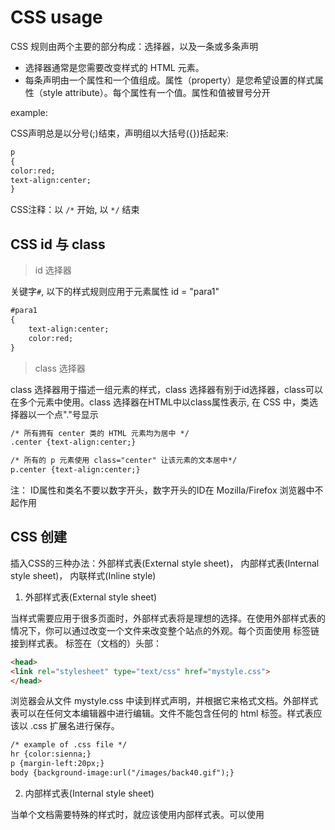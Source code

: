 # CSS usage

CSS 规则由两个主要的部分构成：选择器，以及一条或多条声明

* 选择器通常是您需要改变样式的 HTML 元素。
* 每条声明由一个属性和一个值组成。属性（property）是您希望设置的样式属性（style attribute）。每个属性有一个值。属性和值被冒号分开

example:

CSS声明总是以分号(;)结束，声明组以大括号({})括起来:

```html
p 
{
color:red;
text-align:center;
}
```

CSS注释：以 `/*` 开始, 以 `*/` 结束

## CSS id 与 class

> id 选择器

关键字`#`, 以下的样式规则应用于元素属性 id = "para1"

```html
#para1
{
    text-align:center;
    color:red;
}
```

> class 选择器

class 选择器用于描述一组元素的样式，class 选择器有别于id选择器，class可以在多个元素中使用。class 选择器在HTML中以class属性表示, 在 CSS 中，类选择器以一个点"."号显示

```html
/* 所有拥有 center 类的 HTML 元素均为居中 */
.center {text-align:center;}

/* 所有的 p 元素使用 class="center" 让该元素的文本居中*/
p.center {text-align:center;}
```

注： ID属性和类名不要以数字开头，数字开头的ID在 Mozilla/Firefox 浏览器中不起作用

## CSS 创建

插入CSS的三种办法：外部样式表(External style sheet)， 内部样式表(Internal style sheet)， 内联样式(Inline style)

1. 外部样式表(External style sheet)

当样式需要应用于很多页面时，外部样式表将是理想的选择。在使用外部样式表的情况下，你可以通过改变一个文件来改变整个站点的外观。每个页面使用 <link> 标签链接到样式表。 <link> 标签在（文档的）头部：

```html
<head>
<link rel="stylesheet" type="text/css" href="mystyle.css">
</head>
```

浏览器会从文件 mystyle.css 中读到样式声明，并根据它来格式文档。外部样式表可以在任何文本编辑器中进行编辑。文件不能包含任何的 html 标签。样式表应该以 .css 扩展名进行保存。

```html
/* example of .css file */
hr {color:sienna;}
p {margin-left:20px;}
body {background-image:url("/images/back40.gif");}
```

2. 内部样式表(Internal style sheet)

当单个文档需要特殊的样式时，就应该使用内部样式表。可以使用 <style> 标签在文档头部定义内部样式表。

```html
<head>
<style>
hr {color:sienna;}
p {margin-left:20px;}
body {background-image:url("images/back40.gif");}
</style>
</head>
```

3. 内联样式(Inline style)

由于要将表现和内容混杂在一起，内联样式会损失掉样式表的许多优势。请慎用这种方法，例如当样式仅需要在一个元素上应用一次时。要使用内联样式，你需要在相关的标签内使用样式（style）属性。Style 属性可以包含任何 CSS 属性。

```html
/* 展示如何改变段落的颜色和左外边距 */
<p style="color:sienna;margin-left:20px">这是一个段落。</p>
```

**多重样式优先级: (内联样式）Inline style > （内部样式）Internal style sheet >（外部样式）External style sheet > 浏览器默认样式**

注意：如果外部样式放在内部样式的后面，则外部样式将覆盖内部样式

## CSS 背景

* background-color
* background-image
* background-repeat
* background-attachment
* background-position

## CSS 文本格式

颜色：代号表示，对于W3C标准的CSS：如果你定义了颜色属性，你还必须定义背景色属性。

对齐方式：text-align设置为`justify`，每一行被展开为宽度相等，左，右外边距是对齐（如杂志和报纸）

文本修饰：text-decoration（下划线等）

文本转换：`p.uppercase {text-transform:uppercase;}`大小写转换

文本缩进：`{text-indent:50px;}`是用来指定文本的第一行的缩进

CSS 字体：有`通用字体系列`(拥有相似外观的字体系统组合（如 "Serif" 或 "Monospace"))或者`特定字体系列`（一个特定的字体系列（如 "Times" 或 "Courier"））- font-family 属性应该设置几个字体名称作为一种"后备"机制，如果浏览器不支持第一种字体，他将尝试下一种字体。`font-size`可以控制文本大小

```html
p.normal {font-style:normal;} 普通
p.italic {font-style:italic;} 斜体
p.oblique {font-style:oblique;} 斜体
```

## CSS 链接

链接有四种状态：

```html
a:link {color:#000000;}      /* 未访问链接*/
a:visited {color:#00FF00;}  /* 已访问链接 */
a:hover {color:#FF00FF;}  /* 鼠标移动到链接上 */
a:active {color:#0000FF;}  /* 鼠标点击时 */
```

note: `a:hover` 必须跟在 `a:link` 和 `a:visited`后面, `a:active` 必须跟在 `a:hover`后面

## CSS 列表

比HTML更丰富的列表标记，也可用图像作列表项标记

* 设置不同的列表项标记为有序列表 
* 设置不同的列表项标记为无序列表 
* 设置列表项标记为图像 

不同的列表标记：

```html
<head>
<style>
ul.a {list-style-type:circle;}
ul.b {list-style-type:square;}
</style>
</head>

/* 使用 a 格式 */
<ul class="a">
  <li>Coffee</li>
  <li>Tea</li>
  <li>Coca Cola</li>
</ul>

/* 使用 b 格式 */
<ul class="b">
  <li>Coffee</li>
  <li>Tea</li>
  <li>Coca Cola</li>
</ul>
```

使用图标进行列表标记

```html
<style>
ul 
{
	list-style-image:url('sqpurple.gif');
}
</style>

<ul>
<li>Coffee</li>
<li>Tea</li>
<li>Coca Cola</li>
</ul>
```

## CSS 表格

指定CSS表格边框，使用border属性， 显示一个表的单个边框，使用 border-collapse属性，text-align属性设置表格水平对齐方式， Width和height属性设置表格宽度和高度，使用td和th元素的填充属性

```html
<style>
table, td, th
{
	border:1px solid green;
}
th
{
	background-color:green;
	color:white;
}
</style>
```

## CSS 盒子模型（Box Model）

CSS盒模型本质上是一个盒子，封装周围的HTML元素，包括四部分： Margin(外边距) - 清除边框外的区域，外边距是透明的， Border(边框) - 围绕在内边距和内容外的边框， Padding(内边距) - 清除内容周围的区域，内边距是透明的， Content(内容) - 盒子的内容，显示文本和图像。

当指定一个CSS元素的宽度和高度属性时，你**只是设置内容区域**的宽度和高度。要知道，完全大小的元素，还必须添加填充，边框和边距。

下面的例子中的元素的总宽度为300px：

```html
div {
    width: 300px;
    border: 25px solid green;
    padding: 25px;
    margin: 25px;
}
```

即： 总元素的宽度=宽度+左填充+右填充+左边框+右边框+左边距+右边距

总元素的高度=高度+顶部填充+底部填充+上边框+下边框+上边距+下边距

Note: 一旦为页面设置了恰当的 DTD，大多数浏览器都会按照上面的图示来呈现内容。然而 **IE 5 和 6** 的呈现却是不正确的。根据 W3C 的规范，元素内容占据的空间是由 width 属性设置的，而内容周围的 padding 和 border 值是另外计算的。不幸的是，IE5.X 和 6 在怪异模式中使用自己的非标准模型。`这些浏览器的 width 属性不是内容的宽度，而是内容、内边距和边框的宽度的总和`。虽然有方法解决这个问题。但是目前最好的解决方案是回避这个问题。也就是，不要给元素添加具有指定宽度的内边距，而是尝试将内边距或外边距添加到元素的父元素和子元素。IE8 及更早IE版本不支持设置填充的宽度和边框的宽度属性。解决IE8及更早版本不兼容问题可以在HTML页面声明 <!DOCTYPE html>即可

## CSS 边框

`border-style`属性用来定义边框的样式， `border-width` 属性为边框指定宽度， `border-color` 边框颜色， 

```html
/* 单独设置各边的样子 */
p
{
    border-top-style:dotted;
    border-right-style:solid;
    border-bottom-style:dotted;
    border-left-style:solid;
}
```

## CSS 轮廓（outline）

轮廓（outline）是绘制于元素周围的一条线，位于边框边缘的外围，可起到突出元素的作用。轮廓（outline）属性指定元素轮廓的样式、颜色和宽度。

```html
<style>
p 
{
	border:1px solid red;
	outline-style:dotted;
	outline-color:#00ff00;
}
</style>
```

## CSS 外边距

CSS margin(外边距)属性定义元素周围的空间

可能的值：

* auto：设置浏览器边距。这样做的结果会依赖于浏览器
* length：定义一个固定的margin（使用像素，pt，em等）
* %：定义一个使用百分比的边距

```html
<style>
p
{
	background-color:yellow;
}
p.margin
{
	margin-top:100px;
	margin-bottom:100px;
	margin-right:50px;
	margin-left:50px;
}
</style>
```

## CSS padding (填充)

CSS padding（填充）是一个简写属性，定义元素边框与元素内容之间的空间，即上下左右的内边距

可能的值：

* length：定义一个固定的margin（使用像素，pt，em等）
* %：定义一个使用百分比的边距

## CSS 分组和嵌套

> 分组选择，为了减少代码，把样式相同的分组

也就是说：

```html
h1
{
    color:green;
}
h2
{
    color:green;
}
p
{
    color:green;
}
```

可以简记为：

```html
h1,h2,p
{
    color:green;
}
```

> 嵌套：适用于选择器内部的选择器(就是一种组合)

example:

* p{ }: 为所有 p 元素指定一个样式。
* .marked{ }: 为所有 class="marked" 的元素指定一个样式。
* .marked p{ }: 为所有 class="marked" 元素内的 p 元素指定一个样式。
* p.marked{ }: 为所有 class="marked" 的 p 元素指定一个样式。

## CSS 尺寸

height	设置元素的高度。
line-height	设置行高。
max-height	设置元素的最大高度。
max-width	设置元素的最大宽度。
min-height	设置元素的最小高度。
min-width	设置元素的最小宽度。
width	设置元素的宽度。

## CSS Display（显示）与 Visibility（可见性）

display属性设置一个元素应如何显示，visibility属性指定一个元素应可见还是隐藏。

隐藏一个元素可以通过把display属性设置为**none**，或把visibility属性设置为**hidden**。但是请注意，这两种方法会产生不同的结果。

`visibility:hidden`可以隐藏某个元素，但隐藏的元素**仍需占用与未隐藏之前一样的空间**。也就是说，该元素虽然被隐藏了，但仍然会影响布局。`display:none`可以隐藏某个元素，且隐藏的元素不会占用任何空间。也就是说，该元素不但被隐藏了，而且该元素原本占用的空间也会从页面布局中消失。

CSS Display - 块和内联元素

块元素是一个元素，占用了全部宽度，在前后都是换行符。块元素的例子：`<h1>`, `<p>`, `<div>`
内联元素只需要必要的宽度，不强制换行。内联元素的例子：`<span>`, `<a>`

把列表项显示为内联元素：

```html
li{display:inline;}
```

把span元素作为块元素：

```html
span {display:block;}
```

Note: 注意：变更元素的显示类型看该元素是如何显示，它是什么样的元素。例如：一个内联元素设置为display:block是不允许有它内部的嵌套块元素

## CSS Position (定位)

position 属性指定了元素的定位类型。position属性的5个值：static，relative，fixed, absolute, sticky

> static

HTML 元素的默认值，即没有定位，遵循正常的文档流对象。

> fixed

元素的位置相对于浏览器窗口是固定位置。即使窗口是滚动的它也不会移动。Fixed定位使元素的位置与文档流无关，因此不占据空间。Fixed定位的元素可能和其他元素重叠。

Note： Fixed 定位在 IE7 和 IE8 下需要描述 !DOCTYPE 才能支持。

> relative

相对定位元素的定位是相对其正常位置。相对定位元素经常被用来作为绝对定位元素的容器块。可能和其他元素重叠。

> absolute 

绝对定位的元素的位置相对于最近的已定位父元素，如果元素没有已定位的父元素，那么它的位置相对于`<html>`。absolute 定位使元素的位置与文档流无关，因此不占据空间。absolute 定位的元素和其他元素重叠。

> sticky

所以可以把它称之为粘性定位。position: sticky; 基于用户的滚动位置来定位。粘性定位的元素是依赖于用户的滚动，在 position:relative 与 position:fixed 定位之间切换。它的行为就像 position:relative; 而当页面滚动超出目标区域时，它的表现就像 position:fixed;，它会固定在目标位置。元素定位表现为在跨越特定阈值前为相对定位，之后为固定定位。

这个特定阈值指的是 top, right, bottom 或 left 之一，换言之，指定 top, right, bottom 或 left 四个阈值其中之一，才可使粘性定位生效。否则其行为与相对定位相同。

Note: Internet Explorer, Edge 15 及更早 IE 版本不支持 sticky 定位。 Safari 需要使用 -webkit- prefix (查看以下实例)。

Example：小球不出框，永远显示的条幅

> 重叠元素的顺序

元素的定位与文档流无关，所以它们可以覆盖页面上的其它元素。`z-index`属性指定了一个元素的堆叠顺序（哪个元素应该放在前面，或后面）。一个元素可以有正数或负数的堆叠顺序：

```html
img
{
    position:absolute;
    left:0px;
    top:0px;
    z-index:-1;
}
```

具有更高堆叠顺序的元素总是在较低的堆叠顺序元素的前面。如果两个定位元素重叠，没有指定z - index，最后定位在HTML代码中的元素将被显示在最前面。

## CSS 布局 Overflow

CSS overflow 属性可以控制内容溢出元素框时在对应的元素区间内添加滚动条。

overflow属性有以下值：

* visible	默认值。内容不会被修剪，会呈现在元素框之外。
* hidden	内容会被修剪，并且其余内容是不可见的。
* scroll	内容会被修剪，但是浏览器会显示滚动条以便查看其余的内容。
* auto	如果内容被修剪，则浏览器会显示滚动条以便查看其余的内容。
* inherit	规定应该从父元素继承 overflow 属性的值。

注意:overflow 属性只工作于指定高度的块元素上。
注意: 在 OS X Lion ( Mac 系统) 系统上，滚动条默认是隐藏的，使用的时候才会显示 (设置 "overflow:scroll" 也是一样的)。

example:

```html
<style>
#overflowTest {
    background: #4CAF50;
    color: white;
    padding: 15px;
    width: 80%;
    height: 100px;
    overflow: scroll;
    border: 1px solid #ccc;
}
</style>

<div id="overflowTest">
<p> ... </p>
</div>
```

## CSS Float (浮动)

CSS 的 Float（浮动），会使元素向左或向右移动，其周围的元素也会重新排列。Float（浮动），往往是用于图像，但它在布局时一样非常有用。

元素的水平方向浮动，意味着元素只能左右移动而不能上下移动。一个浮动元素会尽量向左或向右移动，直到它的外边缘碰到包含框或另一个浮动框的边框为止。浮动元素之后的元素将围绕它。浮动元素之前的元素将不会受到影响。如果图像是右浮动，下面的文本流将环绕在它左边。

> 这样就能实现图片放置于最右的功能

```html
img
{
    float:right;
}
```

如果你把几个浮动的元素放到一起，如果有空间的话，它们将彼此相邻。而且还可以根据浏览器的宽度动态调整

清除浮动 - 使用 clear

元素浮动之后，周围的元素会重新排列，为了避免这种情况，使用 clear 属性。
clear 属性指定元素两侧不能出现浮动元素。也就是说在换行的时候，新的文字应该使用clear，免得新的一行字黏上前面的浮动图片

## CSS 布局 - 水平 & 垂直对齐

要水平居中对齐一个元素(如 <div>), 可以使用 margin: auto;

> 居中对齐

```html
.center {
    margin: auto;
    width: 50%;
    border: 3px solid green;
    padding: 10px;
}
```

Note: 如果没有设置 `width` 属性(或者设置 100%)，居中对齐将不起作用

> 还可以使用 position: absolute; 属性来对齐元素:

```html
.right {
    position: absolute;
    right: 0px;
    width: 300px;
    border: 3px solid #73AD21;
    padding: 10px;
}
```

## CSS 组合选择符

* 后代选择器(以空格分隔)
* 子元素选择器(以大于号分隔）
* 相邻兄弟选择器（以加号分隔）
* 普通兄弟选择器（以破折号分隔）

> 后代选择器

后代选择器用于选取某元素的后代元素。

example:

```html
div p
{
  background-color:yellow;
}
```

这样设置之后，所有在`<div>`里的`<p>`都带有黄色的背景颜色

> 子元素选择器

子元素选择器（Child selectors）只能选择作为某元素子元素的元素

```html
div>p
{
  background-color:yellow;
}
```

这样只有div中只有p的会有黄色背景，`<span><p>`都不行

> 相邻兄弟选择器

相邻兄弟选择器（Adjacent sibling selector）可选择紧接在另一元素后的元素，且二者有相同父元素。如果需要选择紧接在另一个元素后的元素，而且二者有相同的父元素，可以使用相邻兄弟选择器（Adjacent sibling selector）。

```html
div+p
{
  background-color:yellow;
}
```

在一个`<div></div>` 结束之后，出现的下一个连着的`<p>`会被赋予黄色背景

> 后续兄弟选择器

后续兄弟选择器选取所有指定元素之后的相邻兄弟元素。即选取了所有 `<div>` 元素之后的所有相邻兄弟元素 `<p> `

```html
div~p
{
    background-color: yellow;
}
```

## CSS 伪类

CSS伪类是用来添加一些选择器的特殊效果。

伪类的语法：

selector:pseudo-class {property:value;}
CSS类也可以使用伪类：

selector.class:pseudo-class {property:value;}